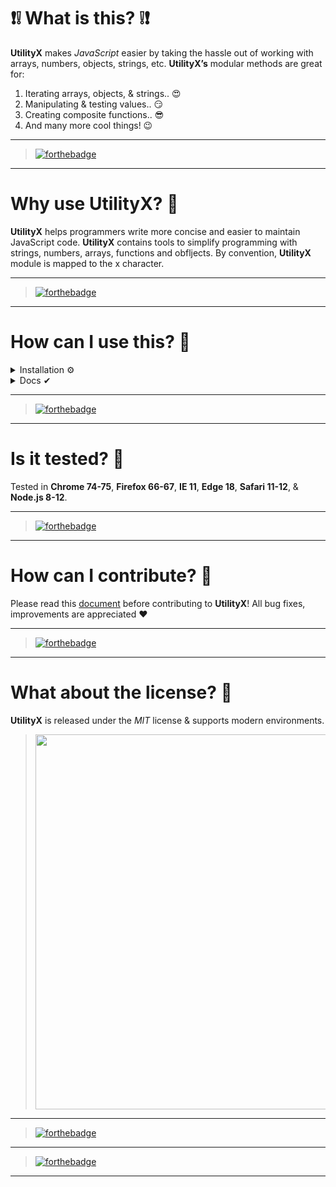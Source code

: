 # ❗❕ What is this? ❕❗
**UtilityX** makes _JavaScript_ easier by taking the hassle out of working with arrays, numbers, objects, strings, etc.
**UtilityX’s** modular methods are great for:

1. Iterating arrays, objects, & strings.. :heart_eyes:
2. Manipulating & testing values.. :smirk:
3. Creating composite functions.. :sunglasses:
4. And many more cool things! :wink:

---

> [![forthebadge](https://forthebadge.com/images/badges/powered-by-responsibility.svg)](https://debugleader.github.io)

---
# Why use UtilityX? 🚀
**UtilityX** helps programmers write more concise and easier to maintain JavaScript code. **UtilityX** contains tools to simplify programming with strings, numbers, arrays, functions and obfljects. By convention, **UtilityX** module is mapped to the x character.

---

> [![forthebadge](https://forthebadge.com/images/badges/built-by-developers.svg)](https://debugleader.github.io)

---

# How can I use this? 🤔
<details>
  <summary>Installation ⚙</summary>
  <hr />
  
  ```bash
  > npm i utilityx
  ```
  ```bash
  > const x = require("utilityx");
  ```
  <hr />
  </details>
  <details>
  <summary>Docs ✔</summary>
    <hr />
  <details>
  <summary>Check For Integers 🔢</summary>
  <br />
  
  ```javascript
    x.isInt(1);
    // => true

  ```
  </details>
  
  <details>
  <summary>Check For Floats 🔢</summary>
  <br />
  
  ```javascript
    x.isFloat(1.1);
    // => true

  ```
  </details>
  
  <details>
  <summary>Check For Strings :capital_abcd:</summary>
  <br />
  
  ```javascript
    x.isString('Hello World!');
    // => true

  ```
  </details>
  
  <details>
  <summary>Check For Arrays ✔</summary>
  <br />
  
  ```javascript
    x.isArray(['Hello', 'World', '!']);
    // => true

  ```
  </details>
  <details>
  <summary>Round Numbers ⭕</summary>
  <br />
  
  ```javascript
    //parameters: number, amount of decimal places
    x.round(10.55555555, 2)
    // => 10.56

  ```
  </details>

</details>

---

> [![forthebadge](https://forthebadge.com/images/badges/ctrl-c-ctrl-v.svg)](https://debugleader.github.io)

---

# Is it tested? 🧪
Tested in **Chrome 74-75**, **Firefox 66-67**, **IE 11**, **Edge 18**, **Safari 11-12**, & **Node.js 8-12**.

---

> [![forthebadge](https://forthebadge.com/images/badges/certified-yourboyserge.svg)](https://debugleader.github.io)

---

# How can I contribute? 🎉

Please read this [document](CONTRIBUTING.md) before contributing to **UtilityX**! All bug fixes, improvements are appreciated ♥

---

> [![forthebadge](https://forthebadge.com/images/badges/built-with-love.svg)](https://debugleader.github.io)

---

# What about the license? 📃
 **UtilityX** is released under the _MIT_ license & supports modern environments.

> <img src="https://images.unsplash.com/photo-1518932945647-7a1c969f8be2?ixlib=rb-1.2.1&ixid=eyJhcHBfaWQiOjEyMDd9&auto=format&fit=crop&w=1489&q=80" width="600">

---

> [![forthebadge](https://forthebadge.com/images/badges/built-with-grammas-recipe.svg)](https://debugleader.github.io)

---

> [![forthebadge](https://forthebadge.com/images/badges/made-with-javascript.svg)](https://debugleader.github.io)

---
